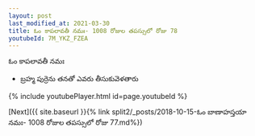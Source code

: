 ```yaml
---
layout: post
last_modified_at: 2021-03-30
title: ఓం కాపలావతీ నమః- 1008 రోజుల తపస్సులో రోజు 78
youtubeId: 7M_YKZ_FZEA
---
```

 
 
 ఓం కాపలావతీ నమః  
 
 -  బ్రహ్మ పుర్రెను తనతో ఎవరు తీసుకువెళతారు 
 
  
 
  
 
 
 
 
 
 


{% include youtubePlayer.html id=page.youtubeId %}
 
[Next]({{ site.baseurl }}{% link  split2/_posts/2018-10-15-ఓం బాణాహస్తయా నమః- 1008 రోజుల తపస్సులో రోజు 77.md%})
 
